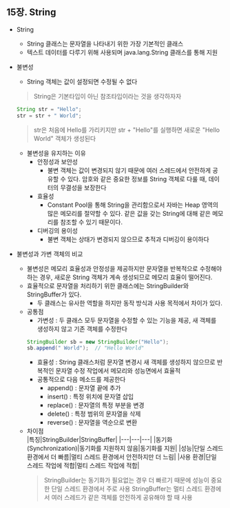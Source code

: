 ## 15장. String

* String 
    - String 클래스는 문자열을 나타내기 위한 가장 기본적인 클래스
    - 텍스트 데이터를 다루기 위해 사용되며 java.lang.String 클래스를 통해 지원

* 불변성
    - String 객체는 값이 설정되면 수정될 수 없다
    > String은 기본타입이 아닌 참조타입이라는 것을 생각하자자
    ```java
    String str = "Hello";
    str = str + " World";
    ```
    > str은 처음에 Hello를 가리키지만 str + "Hello"를 실행하면 새로운 "Hello World" 객체가 생성된다
    - 불변성을 유지하는 이유
        + 안정성과 보안성
            + 불변 객체는 값이 변경되지 않기 때문에 여러 스레드에서 안전하게 공유할 수 있다. 암호와 같은 중요한 정보를 String 객체로 다룰 때, 데이터의 무결성을 보장한다
        + 효율성
            + Constant Pool을 통해 String을 관리함으로서 자바는 Heap 영역의 많은 메모리를 절약할 수 있다. 같은 값을 갖는 String에 대해 같은 메모리를 참조할 수 있기 때문이다. 
        + 디버깅의 용이성
            + 불변 객체는 상태가 변경되지 않으므로 추적과 디버깅이 용이하다

* 불변성과 가변 객체의 비교
    - 불변성은 메모리 효율성과 안정성을 제공하지만 문자열을 반복적으로 수정해야 하는 경우, 새로운 String 객체가 계속 생성되므로 메모리 효율이 떨어진다.
    - 효율적으로 문자열을 처리하기 위한 클래스에는 StringBuilder와 StringBuffer가 있다.
        + 두 클래스는 유사한 역할을 하지만 동작 방식과 사용 목적에서 차이가 있다.
    - 공통점
        + 가변성 : 두 클래스 모두 문자열을 수정할 수 있는 기능을 제공, 새 객체를 생성하지 않고 기존 객체를 수정한다
        ```java
        StringBuilder sb = new StringBuilder("Hello");
        sb.append(" World");  // "Hello World"
        ```
        + 효율성 : String 클래스처럼 문자열 변경시 새 객체를 생성하지 않으므로 반복적인 문자열 수정 작업에서 메모리와 성능면에서 효율적
        + 공통적으로 다음 메소드를 제공한다
            + append() : 문자열 끝에 추가
            + insert() : 특정 위치에 문자열 삽입
            + replace() : 문자열의 특정 부분을 변경
            + delete() : 특정 범위의 문자열을 삭제
            + reverse() : 문자열을 역순으로 변환
    - 차이점<br/>
        |특징|StringBuilder|StringBuffer|
        |---|---|---|
        |동기화(Synchronization)|동기화를 지원하지 않음|동기화를 지원|
        |성능|단일 스레드 환경에서 더 빠름|멀티 스레드 환경에서 안전하지만 더 느림|
        |사용 환경|단일 스레드 작업에 적합|멀티 스레드 작업에 적합|
        > StringBuilder는 동기화가 필요없는 경우 더 빠르기 때문에 성능이 중요한 단일 스레드 환경에서 주로 사용
        > StringBuffer는 멀티 스레드 환경에서 여러 스레드가 같은 객체를 안전하게 공유해야 할 때 사용